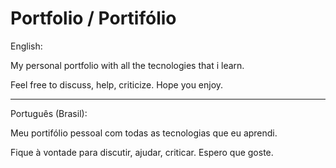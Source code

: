 # Portfolio / Portifólio

English:

My personal portfolio with all the tecnologies that i learn.

Feel free to discuss, help, criticize. Hope you enjoy.

-------------------------------------------------------------------

Português (Brasil):

Meu portifólio pessoal com todas as tecnologias que eu aprendi.

Fique à vontade para discutir, ajudar, criticar. Espero que goste.
